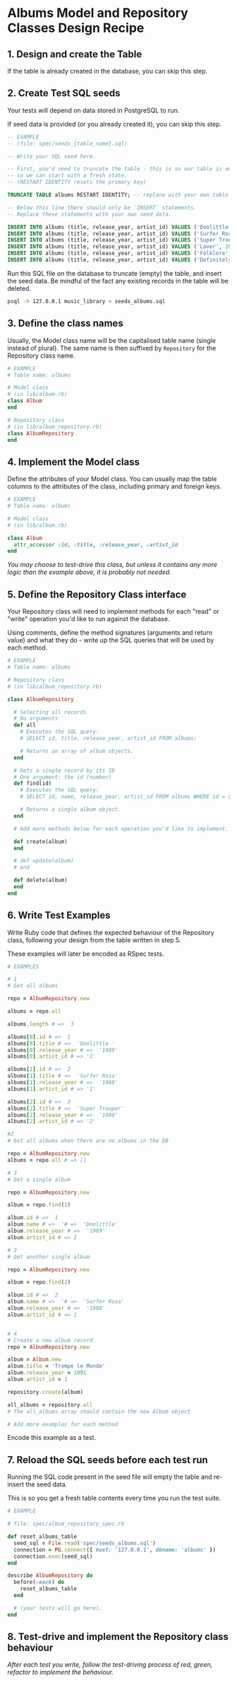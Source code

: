 # Albums Model and Repository Classes Design Recipe

## 1. Design and create the Table

If the table is already created in the database, you can skip this step.

## 2. Create Test SQL seeds

Your tests will depend on data stored in PostgreSQL to run.

If seed data is provided (or you already created it), you can skip this step.

```sql
-- EXAMPLE
-- (file: spec/seeds_{table_name}.sql)

-- Write your SQL seed here. 

-- First, you'd need to truncate the table - this is so our table is emptied between each test run,
-- so we can start with a fresh state.
-- (RESTART IDENTITY resets the primary key)

TRUNCATE TABLE albums RESTART IDENTITY; -- replace with your own table name.

-- Below this line there should only be `INSERT` statements.
-- Replace these statements with your own seed data.

INSERT INTO albums (title, release_year, artist_id) VALUES ('Doolittle', 1989, 1);
INSERT INTO albums (title, release_year, artist_id) VALUES ('Surfer Rosa', 1988, 1);
INSERT INTO albums (title, release_year, artist_id) VALUES ('Super Trouper', 1980, 2);
INSERT INTO albums (title, release_year, artist_id) VALUES ('Lover', 2019, 3);
INSERT INTO albums (title, release_year, artist_id) VALUES ('Folklore', 2020, 3);
INSERT INTO albums (title, release_year, artist_id) VALUES ('Definitely Maybe', 1994, 4);
```

Run this SQL file on the database to truncate (empty) the table, and insert the seed data. Be mindful of the fact any existing records in the table will be deleted.

```bash
psql -h 127.0.0.1 music_library < seeds_albums.sql
```

## 3. Define the class names

Usually, the Model class name will be the capitalised table name (single instead of plural). The same name is then suffixed by `Repository` for the Repository class name.

```ruby
# EXAMPLE
# Table name: albums

# Model class
# (in lib/album.rb)
class Album
end

# Repository class
# (in lib/album_repository.rb)
class AlbumRepository
end
```

## 4. Implement the Model class

Define the attributes of your Model class. You can usually map the table columns to the attributes of the class, including primary and foreign keys.

```ruby
# EXAMPLE
# Table name: albums

# Model class
# (in lib/album.rb)

class Album
  attr_accessor :id, :title, :release_year, :artist_id
end
```

*You may choose to test-drive this class, but unless it contains any more logic than the example above, it is probably not needed.*

## 5. Define the Repository Class interface

Your Repository class will need to implement methods for each "read" or "write" operation you'd like to run against the database.

Using comments, define the method signatures (arguments and return value) and what they do - write up the SQL queries that will be used by each method.

```ruby
# EXAMPLE
# Table name: albums

# Repository class
# (in lib/album_repository.rb)

class AlbumRepository

  # Selecting all records
  # No arguments
  def all
    # Executes the SQL query:
    # SELECT id, title, release_year, artist_id FROM albums;

    # Returns an array of album objects.
  end

  # Gets a single record by its ID
  # One argument: the id (number)
  def find(id)
    # Executes the SQL query:
    # SELECT id, name, release_year, artist_id FROM albums WHERE id = $1;

    # Returns a single album object.
  end

  # Add more methods below for each operation you'd like to implement.

  def create(album)
  end

  # def update(album)
  # end

  def delete(album)
  end
end
```

## 6. Write Test Examples

Write Ruby code that defines the expected behaviour of the Repository class, following your design from the table written in step 5.

These examples will later be encoded as RSpec tests.

```ruby
# EXAMPLES

# 1
# Get all albums

repo = AlbumRepository.new

albums = repo.all

albums.length # =>  3

albums[0].id # =>  1
albums[0].title # =>  'Doolittle '
albums[0].release_year # =>  '1989'
albums[0].artist_id # => '1'

albums[1].id # =>  2
albums[1].title # =>  'Surfer Rosa'
albums[1].release_year # =>  '1988'
albums[1].artist_id # => '1'

albums[2].id # =>  3
albums[2].title # =>  'Super Trouper'
albums[2].release_year # =>  '1980'
albums[2].artist_id # => '2'

#2
# Get all albums when there are no albums in the DB

repo = AlbumRepository.new
albums = repo.all # => []

# 3
# Get a single album

repo = AlbumRepository.new

album = repo.find(1)

album.id # =>  1
album.name # =>  '# =>  'Doolittle'
album.release_year # =>  '1989'
album.artist_id # => 1

# 3
# Get another single album

repo = AlbumRepository.new

album = repo.find(2)

album.id # =>  2
album.name # =>  '# =>  'Surfer Rosa'
album.release_year # =>  '1988'
album.artist_id # => 1


# 4 
# Create a new album record
repo = AlbumRepository.new

album = Album.new
album.title = 'Trompe le Monde'
album.release_year = 1991
album.artist_id = 1

repository.create(album)

all_albums = repository.all
# The all_albums array should contain the new Album object

# Add more examples for each method
```

Encode this example as a test.

## 7. Reload the SQL seeds before each test run

Running the SQL code present in the seed file will empty the table and re-insert the seed data.

This is so you get a fresh table contents every time you run the test suite.

```ruby
# EXAMPLE

# file: spec/album_repository_spec.rb

def reset_albums_table
  seed_sql = File.read('spec/seeds_albums.sql')
  connection = PG.connect({ host: '127.0.0.1', dbname: 'albums' })
  connection.exec(seed_sql)
end

describe AlbumRepository do
  before(:each) do 
    reset_albums_table
  end

  # (your tests will go here).
end
```

## 8. Test-drive and implement the Repository class behaviour

_After each test you write, follow the test-driving process of red, green, refactor to implement the behaviour._
